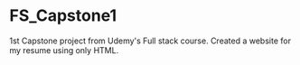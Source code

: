 # FS_Capstone1
1st Capstone project from Udemy's Full stack course. Created a website for my resume using only HTML.
